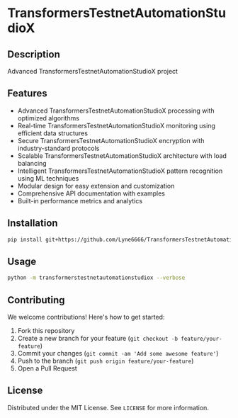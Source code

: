 # TransformersTestnetAutomationStudioX

## Description

Advanced TransformersTestnetAutomationStudioX project

## Features

- Advanced TransformersTestnetAutomationStudioX processing with optimized algorithms
- Real-time TransformersTestnetAutomationStudioX monitoring using efficient data structures
- Secure TransformersTestnetAutomationStudioX encryption with industry-standard protocols
- Scalable TransformersTestnetAutomationStudioX architecture with load balancing
- Intelligent TransformersTestnetAutomationStudioX pattern recognition using ML techniques
- Modular design for easy extension and customization
- Comprehensive API documentation with examples
- Built-in performance metrics and analytics
## Installation

```bash
pip install git+https://github.com/Lyne6666/TransformersTestnetAutomationStudioX.git
```

## Usage

```bash
python -m transformerstestnetautomationstudiox --verbose
```

## Contributing

We welcome contributions! Here's how to get started:

1. Fork this repository
2. Create a new branch for your feature (`git checkout -b feature/your-feature`)
3. Commit your changes (`git commit -am 'Add some awesome feature'`)
4. Push to the branch (`git push origin feature/your-feature`)
5. Open a Pull Request

## License

Distributed under the MIT License. See `LICENSE` for more information.
